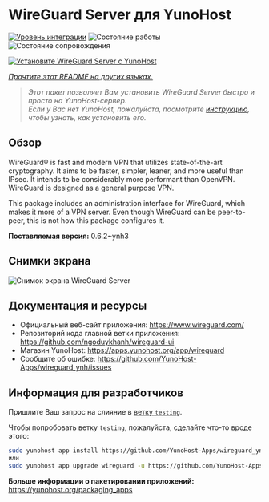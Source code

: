 <!--
Важно: этот README был автоматически сгенерирован <https://github.com/YunoHost/apps/tree/master/tools/readme_generator>
Он НЕ ДОЛЖЕН редактироваться вручную.
-->

# WireGuard Server для YunoHost

[![Уровень интеграции](https://dash.yunohost.org/integration/wireguard.svg)](https://ci-apps.yunohost.org/ci/apps/wireguard/) ![Состояние работы](https://ci-apps.yunohost.org/ci/badges/wireguard.status.svg) ![Состояние сопровождения](https://ci-apps.yunohost.org/ci/badges/wireguard.maintain.svg)

[![Установите WireGuard Server с YunoHost](https://install-app.yunohost.org/install-with-yunohost.svg)](https://install-app.yunohost.org/?app=wireguard)

*[Прочтите этот README на других языках.](./ALL_README.md)*

> *Этот пакет позволяет Вам установить WireGuard Server быстро и просто на YunoHost-сервер.*  
> *Если у Вас нет YunoHost, пожалуйста, посмотрите [инструкцию](https://yunohost.org/install), чтобы узнать, как установить его.*

## Обзор

WireGuard® is fast and modern VPN that utilizes state-of-the-art cryptography. It aims to be faster, simpler, leaner, and more useful than IPsec. It intends to be considerably more performant than OpenVPN. WireGuard is designed as a general purpose VPN.

This package includes an administration interface for WireGuard, which makes it more of a VPN server. Even though WireGuard can be peer-to-peer, this is not how this package configures it.


**Поставляемая версия:** 0.6.2~ynh3

## Снимки экрана

![Снимок экрана WireGuard Server](./doc/screenshots/screenshot.png)

## Документация и ресурсы

- Официальный веб-сайт приложения: <https://www.wireguard.com/>
- Репозиторий кода главной ветки приложения: <https://github.com/ngoduykhanh/wireguard-ui>
- Магазин YunoHost: <https://apps.yunohost.org/app/wireguard>
- Сообщите об ошибке: <https://github.com/YunoHost-Apps/wireguard_ynh/issues>

## Информация для разработчиков

Пришлите Ваш запрос на слияние в [ветку `testing`](https://github.com/YunoHost-Apps/wireguard_ynh/tree/testing).

Чтобы попробовать ветку `testing`, пожалуйста, сделайте что-то вроде этого:

```bash
sudo yunohost app install https://github.com/YunoHost-Apps/wireguard_ynh/tree/testing --debug
или
sudo yunohost app upgrade wireguard -u https://github.com/YunoHost-Apps/wireguard_ynh/tree/testing --debug
```

**Больше информации о пакетировании приложений:** <https://yunohost.org/packaging_apps>
